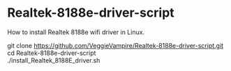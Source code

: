 # Realtek-8188e-driver-script

How to install Realtek 8188e wifi driver in Linux.<br>

git clone https://github.com/VeggieVampire/Realtek-8188e-driver-script.git<br>
cd Realtek-8188e-driver-script<br>
./install_Realtek_8188E_driver.sh<br>
